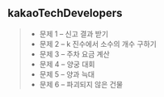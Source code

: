 ## kakaoTechDevelopers


> - 문제 1 – 신고 결과 받기
> - 문제 2 – k 진수에서 소수의 개수 구하기
> - 문제 3 – 주차 요금 계산
> - 문제 4 – 양궁 대회
> - 문제 5 – 양과 늑대
> - 문제 6 – 파괴되지 않은 건물